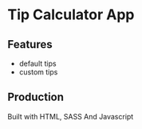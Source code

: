 # Tip Calculator App

## Features
- default tips
- custom tips

## Production
Built with HTML, SASS And Javascript
